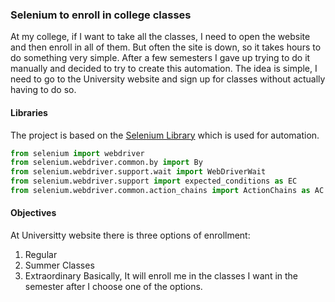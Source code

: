 ### Selenium to enroll in college classes
At my college, if I want to take all the classes, I need to open the website and then enroll in all of them. But often the site is down, so it takes hours to do something very simple. After a few semesters I gave up trying to do it manually and decided to try to create this automation. The idea is simple, I need to go to the University website and sign up for classes without actually having to do so.
#### Libraries
The project is based on the [Selenium Library](https://www.selenium.dev/pt-br/documentation/) which is used for automation.
```python
from selenium import webdriver
from selenium.webdriver.common.by import By
from selenium.webdriver.support.wait import WebDriverWait
from selenium.webdriver.support import expected_conditions as EC
from selenium.webdriver.common.action_chains import ActionChains as AC
```
#### Objectives
At Universitty website there is three options of enrollment:
1. Regular 
2. Summer Classes
3. Extraordinary
Basically, It will enroll me in the classes I want in the semester after I choose one of the options.